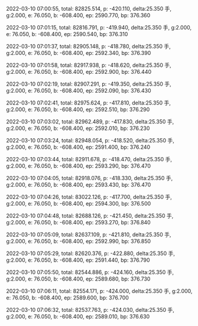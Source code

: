 2022-03-10 07:00:55, total: 82825.514, p: -420.110, delta:25.350 手, g:2.000, e: 76.050, b: -608.400, ep: 2590.770, bp: 376.360

2022-03-10 07:01:15, total: 82816.791, p: -419.940, delta:25.350 手, g:2.000, e: 76.050, b: -608.400, ep: 2590.540, bp: 376.310

2022-03-10 07:01:37, total: 82905.148, p: -418.780, delta:25.350 手, g:2.000, e: 76.050, b: -608.400, ep: 2592.340, bp: 376.390

2022-03-10 07:01:58, total: 82917.938, p: -418.620, delta:25.350 手, g:2.000, e: 76.050, b: -608.400, ep: 2592.900, bp: 376.440

2022-03-10 07:02:19, total: 82907.291, p: -419.350, delta:25.350 手, g:2.000, e: 76.050, b: -608.400, ep: 2592.090, bp: 376.430

2022-03-10 07:02:41, total: 82975.624, p: -417.810, delta:25.350 手, g:2.000, e: 76.050, b: -608.400, ep: 2592.510, bp: 376.290

2022-03-10 07:03:02, total: 82962.489, p: -417.830, delta:25.350 手, g:2.000, e: 76.050, b: -608.400, ep: 2592.010, bp: 376.230

2022-03-10 07:03:24, total: 82948.054, p: -418.520, delta:25.350 手, g:2.000, e: 76.050, b: -608.400, ep: 2591.400, bp: 376.240

2022-03-10 07:03:44, total: 82911.678, p: -418.470, delta:25.350 手, g:2.000, e: 76.050, b: -608.400, ep: 2593.290, bp: 376.470

2022-03-10 07:04:05, total: 82918.076, p: -418.330, delta:25.350 手, g:2.000, e: 76.050, b: -608.400, ep: 2593.430, bp: 376.470

2022-03-10 07:04:26, total: 83022.126, p: -417.700, delta:25.350 手, g:2.000, e: 76.050, b: -608.400, ep: 2594.300, bp: 376.500

2022-03-10 07:04:48, total: 82688.126, p: -421.450, delta:25.350 手, g:2.000, e: 76.050, b: -608.400, ep: 2593.270, bp: 376.840

2022-03-10 07:05:09, total: 82637.109, p: -421.810, delta:25.350 手, g:2.000, e: 76.050, b: -608.400, ep: 2592.990, bp: 376.850

2022-03-10 07:05:29, total: 82620.376, p: -422.880, delta:25.350 手, g:2.000, e: 76.050, b: -608.400, ep: 2591.440, bp: 376.790

2022-03-10 07:05:50, total: 82544.886, p: -424.160, delta:25.350 手, g:2.000, e: 76.050, b: -608.400, ep: 2589.680, bp: 376.730

2022-03-10 07:06:11, total: 82554.171, p: -424.000, delta:25.350 手, g:2.000, e: 76.050, b: -608.400, ep: 2589.600, bp: 376.700

2022-03-10 07:06:32, total: 82537.763, p: -424.030, delta:25.350 手, g:2.000, e: 76.050, b: -608.400, ep: 2589.010, bp: 376.630